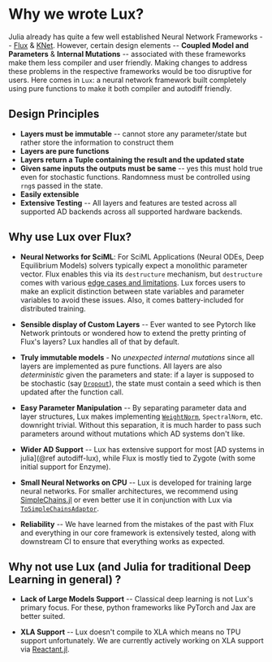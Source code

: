 # Why we wrote Lux?

Julia already has quite a few well established Neural Network Frameworks --
[Flux](https://fluxml.ai/) & [KNet](https://denizyuret.github.io/Knet.jl/latest/). However,
certain design elements -- **Coupled Model and Parameters** & **Internal Mutations** --
associated with these frameworks make them less compiler and user friendly. Making changes
to address these problems in the respective frameworks would be too disruptive for users.
Here comes in `Lux`: a neural network framework built completely using pure functions to make
it both compiler and autodiff friendly.

## Design Principles

* **Layers must be immutable** -- cannot store any parameter/state but rather store the
  information to construct them
* **Layers are pure functions**
* **Layers return a Tuple containing the result and the updated state**
* **Given same inputs the outputs must be same** -- yes this must hold true even for
  stochastic functions. Randomness must be controlled using `rng`s passed in the state.
* **Easily extensible**
* **Extensive Testing** -- All layers and features are tested across all supported AD
  backends across all supported hardware backends.

## Why use Lux over Flux?

* **Neural Networks for SciML**: For SciML Applications (Neural ODEs, Deep Equilibrium
  Models) solvers typically expect a monolithic parameter vector. Flux enables this via its
  `destructure` mechanism, but `destructure` comes with various
  [edge cases and limitations](https://fluxml.ai/Optimisers.jl/dev/api/#Optimisers.destructure). Lux
  forces users to make an explicit distinction between state variables and parameter
  variables to avoid these issues. Also, it comes battery-included for distributed training.

* **Sensible display of Custom Layers** -- Ever wanted to see Pytorch like Network printouts
  or wondered how to extend the pretty printing of Flux's layers? Lux handles all of that
  by default.

* **Truly immutable models** - No *unexpected internal mutations* since all layers are
  implemented as pure functions. All layers are also *deterministic* given the parameters
  and state: if a layer is supposed to be stochastic (say [`Dropout`](@ref)), the state
  must contain a seed which is then updated after the function call.

* **Easy Parameter Manipulation** -- By separating parameter data and layer structures,
  Lux makes implementing [`WeightNorm`](@ref), `SpectralNorm`, etc. downright trivial.
  Without this separation, it is much harder to pass such parameters around without
  mutations which AD systems don't like.

* **Wider AD Support** -- Lux has extensive support for most
  [AD systems in julia](@ref autodiff-lux), while Flux is mostly tied to Zygote (with some
  initial support for Enzyme).

* **Small Neural Networks on CPU** -- Lux is developed for training large neural networks.
  For smaller architectures, we recommend using
  [SimpleChains.jl](https://github.com/PumasAI/SimpleChains.jl) or even better use it in
  conjunction with Lux via [`ToSimpleChainsAdaptor`](@ref).

* **Reliability** -- We have learned from the mistakes of the past with Flux and everything
  in our core framework is extensively tested, along with downstream CI to ensure that
  everything works as expected.

## Why not use Lux (and Julia for traditional Deep Learning in general) ?

* **Lack of Large Models Support** -- Classical deep learning is not Lux's primary focus.
  For these, python frameworks like PyTorch and Jax are better suited.

* **XLA Support** -- Lux doesn't compile to XLA which means no TPU support unfortunately.
  We are currently actively working on XLA support via [Reactant.jl](https://github.com/EnzymeAD/Reactant.jl).

